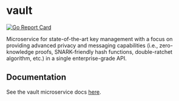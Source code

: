 # vault

[![Go Report Card](https://goreportcard.com/badge/github.com/provideplatform/vault)](https://goreportcard.com/report/github.com/provideplatform/vault)

Microservice for state-of-the-art key management with a focus on providing advanced privacy and messaging capabilities (i.e., zero-knowledge proofs, SNARK-friendly hash functions, double-ratchet algorithm, etc.) in a single enterprise-grade API.

## Documentation

See the vault microservice docs [here](https://docs.provide.technology/vault).

